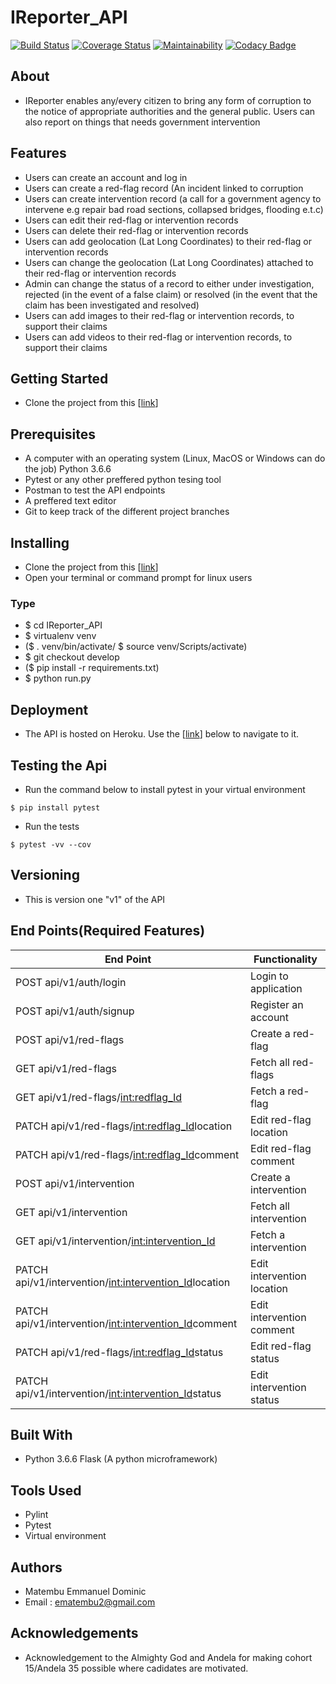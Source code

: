 # IReporter_API

[![Build Status](https://travis-ci.org/ManuelDominic/IReporter_API.svg?branch=develop)](https://travis-ci.org/ManuelDominic/IReporter_API) [![Coverage Status](https://coveralls.io/repos/github/ManuelDominic/IReporter_API/badge.svg?branch=develop)](https://coveralls.io/github/ManuelDominic/IReporter_API?branch=develop) [![Maintainability](https://api.codeclimate.com/v1/badges/b1d60dcdfe7abdbbfdd6/maintainability)](https://codeclimate.com/github/ManuelDominic/IReporter_API/maintainability) [![Codacy Badge](https://api.codacy.com/project/badge/Grade/50263e1fad074ebb8f914be692d1fadc)](https://www.codacy.com/app/ManuelDominic/IReporter_API?utm_source=github.com&amp;utm_medium=referral&amp;utm_content=ManuelDominic/IReporter_API&amp;utm_campaign=Badge_Grade)

## About

-   IReporter enables any/every citizen to bring any form of corruption to the notice of appropriate authorities and the general public. Users can also report on things that needs government intervention

## Features

-   Users can create an account and log in
-   Users can create a red-flag record (An incident linked to corruption
-   Users can create intervention record (a call for a government agency to intervene e.g repair bad road sections, collapsed bridges, flooding e.t.c)
-   Users can edit their red-flag or intervention records
-   Users can delete their red-flag or intervention records
-   Users can add geolocation (Lat Long Coordinates) to their red-flag or intervention records
-   Users can change the geolocation (Lat Long Coordinates) attached to their red-flag or intervention records
-   Admin can change the status of a record to either under investigation, rejected (in the event of a false claim) or resolved (in the event that the claim has been investigated and resolved)
-   Users can add images to their red-flag or intervention records, to support their claims
-   Users can add videos to their red-flag or intervention records, to support their claims

## Getting Started

-   Clone the project from this [[link](https://github.com/ManuelDominic/IReporter_API.git)]

## Prerequisites

-   A computer with an operating system (Linux, MacOS or Windows can do the job) Python 3.6.6
-   Pytest or any other preffered python tesing tool
-   Postman to test the API endpoints
-   A preffered text editor
-   Git to keep track of the different project branches

## Installing

-   Clone the project from this [[link](https://github.com/ManuelDominic/IReporter_API.git)]
-   Open your terminal or command prompt for linux users

### Type

-   $ cd IReporter_API
-   $ virtualenv venv
-   ($ . venv/bin/activate/ $ source venv/Scripts/activate)
-   $ git checkout develop
-   ($ pip install -r requirements.txt)
-   $ python run.py

## Deployment

-   The API is hosted on Heroku. Use the [[link](https://query-api.herokuapp.com/api/v1/)] below to navigate to it.

## Testing the Api

-   Run the command below to install pytest in your virtual environment
```
$ pip install pytest
```
-   Run the tests
```
$ pytest -vv --cov
```

## Versioning

-   This is version one "v1" of the API

## End Points(Required Features)

|                   End Point                               |           Functionality       |
|  ---------------------------------------------------------|-------------------------------
| POST   api/v1/auth/login                                  | Login to application          |
| POST   api/v1/auth/signup                                 | Register an account           |
| POST   api/v1/red-flags                                   | Create a red-flag             |
| GET    api/v1/red-flags                                   | Fetch all red-flags           |
| GET    api/v1/red-flags/<int:redflag_Id>                  | Fetch a red-flag              |
| PATCH  api/v1/red-flags/<int:redflag_Id>location          | Edit red-flag location        |
| PATCH  api/v1/red-flags/<int:redflag_Id>comment           | Edit red-flag comment         |
| POST   api/v1/intervention                                | Create a intervention         |
| GET    api/v1/intervention                                | Fetch all intervention        |
| GET    api/v1/intervention/<int:intervention_Id>          | Fetch a intervention          |
| PATCH  api/v1/intervention/<int:intervention_Id>location  | Edit intervention location    |
| PATCH  api/v1/intervention/<int:intervention_Id>comment   | Edit intervention comment     |
| PATCH  api/v1/red-flags/<int:redflag_Id>status            | Edit red-flag status          |
| PATCH  api/v1/intervention/<int:intervention_Id>status    | Edit intervention status      |

## Built With

-   Python 3.6.6 Flask (A python microframework)

## Tools Used

-   Pylint
-   Pytest
-   Virtual environment

## Authors

-   Matembu Emmanuel Dominic
-   Email : ematembu2@gmail.com

## Acknowledgements

-   Acknowledgement to the Almighty God and Andela for making cohort 15/Andela 35 possible where cadidates are motivated.
